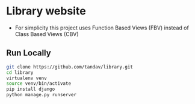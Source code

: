 # Library website
- For simplicity this project uses Function Based Views (FBV) instead of Class Based Views (CBV)

## Run Locally
```sh
git clone https://github.com/tandav/library.git
cd library
virtualenv venv
source venv/bin/activate
pip install django
python manage.py runserver
```
